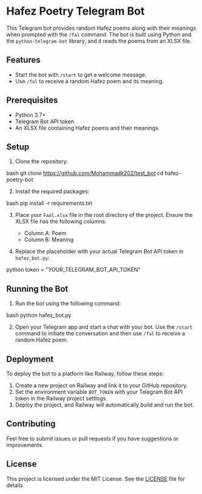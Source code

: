 

# Hafez Poetry Telegram Bot

This Telegram bot provides random Hafez poems along with their meanings when prompted with the `/fal` command. The bot is built using Python and the `python-telegram-bot` library, and it reads the poems from an XLSX file.

## Features

- Start the bot with `/start` to get a welcome message.
- Use `/fal` to receive a random Hafez poem and its meaning.

## Prerequisites

- Python 3.7+
- Telegram Bot API token
- An XLSX file containing Hafez poems and their meanings

## Setup

1. Clone the repository:

   
bash
   git clone https://github.com/Mohammadk202/test_bot
   cd hafez-poetry-bot
  

2. Install the required packages:

   
bash
   pip install -r requirements.txt
  

3. Place your `Faal.xlsx` file in the root directory of the project. Ensure the XLSX file has the following columns:
   - Column A: Poem
   - Column B: Meaning

4. Replace the placeholder with your actual Telegram Bot API token in `hafez_bot.py`:

   
python
   token = "YOUR_TELEGRAM_BOT_API_TOKEN"
  

## Running the Bot

1. Run the bot using the following command:

   
bash
   python hafez_bot.py
  

2. Open your Telegram app and start a chat with your bot. Use the `/start` command to initiate the conversation and then use `/fal` to receive a random Hafez poem.

## Deployment

To deploy the bot to a platform like Railway, follow these steps:

1. Create a new project on Railway and link it to your GitHub repository.
2. Set the environment variable `BOT_TOKEN` with your Telegram Bot API token in the Railway project settings.
3. Deploy the project, and Railway will automatically build and run the bot.

## Contributing

Feel free to submit issues or pull requests if you have suggestions or improvements.

## License

This project is licensed under the MIT License. See the [LICENSE](LICENSE) file for details
